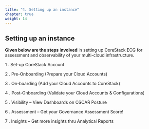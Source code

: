 ```yaml
---
title: "4. Setting up an instance"
chapter: true
weight: 14
---
```


## Setting up an instance

**Given below are the steps involved** in setting up CoreStack ECG for assessment and observability of your multi-cloud infrastructure. ​

1 . Set-up CoreStack Account​

2 . Pre-Onboarding (Prepare your Cloud Accounts)​

3 . On-boarding (Add your Cloud Accounts to CoreStack)​

4 . Post-Onboarding (Validate your Cloud Accounts & Configurations)​

5 . Visibility – View Dashboards on OSCAR Posture​

6 . Assessment – Get your Governance Assessment Score!​

7 . Insights – Get more insights thru Analytical Reports​
